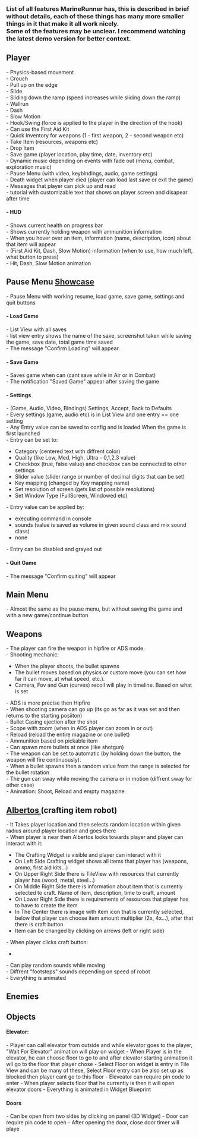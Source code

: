 <h3>List of all features MarineRunner has, this is described in brief without details, each of these things has many more smaller things in it that make it all work nicely. <br/>
Some of the features may be unclear. I recommend watching the latest demo version for better context. </h3>

<h2> Player </h2>
- Physics-based movement  <br/>
- Crouch <br/>
- Pull up on the edge <br/>
- Slide <br/>
- Sliding down the ramp (speed increases while sliding down the ramp) <br/>
- Wallrun <br/>
- Dash <br/>
- Slow Motion <br/>
- Hook/Swing (force is applied to the player in the direction of the hook) <br/>
- Can use the First Aid Kit <br/>
- Quick Inventory for weapons (1 - first weapon, 2 - second weapon etc) <br/>
- Take Item (resources, weapons etc) <br/>
- Drop Item  <br/>
- Save game (player location, play time, date, inventory etc) <br/>
- Dynamic music depending on events with fade out (menu, combat, exploration music) <br/>
- Pause Menu (with video, keybindings, audio, game settings) <br/>
- Death widget when player died (player can load last save or exit the game) <br/>
- Messages that player can pick up and read  <br/>
- tutorial with customizable text that shows on player screen and disapear after time
<h4> - HUD </h4> 
- Shows current health on progress bar <br/>
- Shows currently holding weapon with ammunition information <br/>
- When you hover over an item, information (name, description, icon) about that item will appear <br/>
- (First Aid Kit, Dash, Slow Motion) information (when to use, how much left, what button to press) <br/>
- Hit, Dash, Slow Motion animation <br/>

<h2> Pause Menu <a href="https://youtu.be/TWsT171ZXYA?t=9"> Showcase </a></h2> 
- Pause Menu with working resume, load game, save game, settings and quit buttons<br/>
<h4> - Load Game </h4>
- List View with all saves  <br/>
- list view entry shows the name of the save, screenshot taken while saving the game, save date, total game time saved <br/>
- The message "Confirm Loading" will appear. <br/>
<h4> - Save Game </h4>
- Saves game when can (cant save while in Air or in Combat) <br/>
- The notification "Saved Game" appear after saving the game <br/>
<h4> - Settings </h4>
- (Game, Audio, Video, Bindings) Settings, Accept, Back to Defaults <br/>
- Every settings (game, audio etc) is in List View and one entry == one setting <br/>
- Any Entry value can be saved to config and is loaded When the game is first launched <br/>
- Entry can be set to: 
<ul>
        <li>Category (centered text with diffrent color) </li>
	<li>Quality (like Low, Med, High, Ultra - 0,1,2,3 value) </li>
	<li>Checkbox (true, false value) and checkbox can be connected to other settings </li>
	<li>Slider value (slider range or number of decimal digits that can be set) </li>
	<li>Key mapping (changed by Key mapping name) </li>
	<li>Set resolution of screen (gets list of possible resolutions)</li>
	<li>Set Window Type (FullScreen, Windowed etc) </li>
</ul>
- Entry value can be applied by:
<ul>
	<li>executing command in console <br/></li>
	<li>sounds (value is saved as volume in given sound class and mix sound class) <br/></li>
	<li>none <br/></li>
</ul>
- Entry can be disabled and grayed out <br/>
<h4> - Quit Game </h4> 
- The message "Confirm quiting" will appear <br/>

<h2> Main Menu </h2>
- Almost the same as the pause menu, but without saving the game and with a new game/continue button

<h2> Weapons </h2>
	- The player can fire the weapon in hipfire or ADS mode. <br/>
	- Shooting mechanic:<br/>
	<ul>
		<li> When the player shoots, the bullet spawns </li>
		<li> The bullet moves based on physics or custom move (you can set how far it can move, at what speed, etc.). </li>
		<li> Camera, Fov and Gun (curves) recoil will play in timeline. Based on what is set </li>
	</ul>
	- ADS is more precise then Hipfire<br/>
	- When shooting camera can go up (its go as far as it was set and then returns to the starting posiiton)<br/>
	- Bullet Casing ejection after the shot<br/>
	- Scope with zoom (when in ADS player can zoom in or out)<br/>
	- Reload (reload the entire magazine or one bullet)<br/>
	- Ammunition based on pickable item<br/>
	- Can spawn more bullets at once (like shotgun)<br/>
	- The weapon can be set to automatic (by holding down the button, the weapon will fire continuously).<br/>
	- When a bullet spawns then a random value from the range is selected for the bullet rotation<br/>
	- The gun can sway while moving the camera or in motion  (diffrent sway for other case)<br/>
	- Animation: Shoot, Reload and empty magazine<br/>
	
<h2> <a href="https://www.youtube.com/embed/dtFB4vfd2Eg"> Albertos </a> (crafting item robot)</h2>
	- It Takes player location and then selects random location within given radius around player location and goes there <br/>
	- When player is near then Albertos looks towards player and player can interact with it:<br/>
	<ul>
		<li> The Crafting Widget is visible and player can interact with it</li>
		<li> On Left Side Crafting widget shows all items that player has (weapons, ammo, first aid kits...) </li>
		<li> On Upper Right Side there is TileView with resources that currently player has (wood, metal, steel...)</li>
		<li> On Middle Right Side there is information about item that is currently selected to craft. Name of item, description, time to craft, amount</li>
		<li> On Lower Right Side there is requirements of resources that player has to have to create the item</li>
		<li> In The Center there is image with item icon that is currently selected, below that player can choose item amount multiplier (2x, 4x...), 
		after that there is craft button</li>
		<li> Item can be changed by clicking on arrows (left or right side)</li>
	</ul>
	- When player clicks craft button:
		<ul>
			<li> </li>
		</ul>
	- Can play random sounds while moving <br/>
	- Diffrent "footsteps" sounds depending on speed of robot <br/>
	- Everything is animated 
<h2> Enemies </h2>

<h2> Objects </h2>
<h4> Elevator: </h4>
- Player can call elevator from outside and while elevator goes to the player, "Wait For Elevator" animation will play on widget
- When Player is in the elevator, he can choose floor to go to and after elevator starting animation it wll go to the floor that player chose
- Select Floor on widget is entry in Tile View and can be many of these, Select Floor entry can be also set up as blocked then player cant go to this floor
- Eleveator can require pin code to enter
- When player selects floor that he currently is then it will open elevator doors
- Everything is animated in Widget Blueprint
<h4> Doors </h4>
- Can be open from two sides by clicking on panel (3D Widget) 
- Door can require pin code to open
- After opening the door, close door timer will playe

